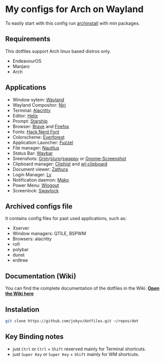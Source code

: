 # My configs for Arch on Wayland

To easily start with this config run [archinstall](https://wiki.archlinux.org/title/Archinstall) with min packages.

## Requirements

This dotfiles support Arch linux based distros only.

- EndeavourOS
- Manjaro
- Arch

## Applications

- Window sytem: [Wayland](https://wayland.freedesktop.org/)
- Wayland Compositor: [Niri](https://github.com/YaLTeR/niri)
- Terminal: [Alacritty](https://github.com/alacritty/alacritty)
- Editor: [Helix](https://github.com/helix-editor/helix)
- Prompt: [Starship](https://github.com/starship/starship)
- Browser: [Brave](https://github.com/brave/brave-browser) and [Firefox](https://www.mozilla.org/en-US/firefox/)
- Fonts: [Hack Nerd Font](https://www.nerdfonts.com/)
- Colorscheme: [Everforest](https://github.com/sainnhe/everforest)
- Application Launcher: [Fuzzel](https://codeberg.org/dnkl/fuzzel)
- File manager: [Nautilus](https://gitlab.gnome.org/GNOME/nautilus)
- Status Bar: [Waybar](https://github.com/Alexays/Waybar)
- Sreenshots: [Grim](https://github.com/emersion/grim)/[slurp](https://github.com/emersion/slurp)/[swappy](https://github.com/jtheoof/swappy) or [Gnome-Screenshot](https://gitlab.gnome.org/GNOME/gnome-screenshot)
- Clipboard manager: [Cliphist](https://github.com/sentriz/cliphist) and [wl-clipboard](https://github.com/bugaevc/wl-clipboard)
- Document viewer: [Zathura](https://github.com/pwmt/zathura)
- Login Manager: [Ly](https://github.com/fairyglade/ly)
- Notification daemon: [Mako](https://github.com/emersion/mako)
- Power Menu: [Wlogout](https://github.com/ArtsyMacaw/wlogout)
- Screenlock: [Swaylock](https://github.com/swaywm/swaylock)

## Archived configs file

It contains config files for past used applications, such as:

- Xserver
- Window managers: QTILE, BSPWM
- Browsers: alacritty
- rofi
- polybar
- dunst
- erdtree

## Documentation (Wiki)

You can find the complete documentation of the dotfiles in the Wiki. <b>[Open the Wiki here](https://github.com/jokyv/dotfiles/wiki)</b>

## Instalation

```bash
git clone https://github.com/jokyv/dotfiles.git ~/repos/dot
```

## Key Binding notes

- just `Ctrl` or `Ctrl` + `Shift` reserved mainly for Terminal shortcuts.
- just `Super Key` or `Super Key` + `Shift` mainly for WM shortcuts.
